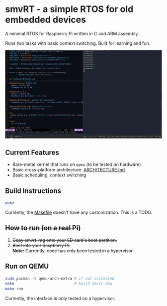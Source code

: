 # smvRT - a simple RTOS for old embedded devices
A minimal RTOS for Raspberry Pi written in C and ARM assembly.

Runs two tasks with basic context switching. Built for learning and fun.

![(this is a screenshot)](./screen.jpg)

## Current Features
- Bare-metal kernel that runs on `qemu` (to be tested on hardware)
- Basic cross-platform architecture: [ARCHITECTURE.md](./docs/ARCHITECTURE.md)
- Basic scheduling, context switching

## Build Instructions
```bash
make
```

Currently, the [Makefile](/Makefile) doesn't have any customization. This is a TODO.

## ~~How to run (on a real Pi)~~  
1. ~~Copy smvrt.img onto your SD card's boot partition.~~  
2. ~~Boot into your Raspberry Pi.~~  
~~**Note:** Currently, code has only been tested in a hypervisor.~~

## Run on QEMU
```bash
sudo pacman -S qemu-arch-extra # if not installed
make                           # build smvrt.img
make run
```

Currently, the interface is only tested on a hypervisor.

